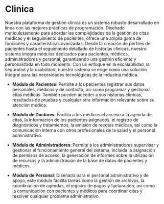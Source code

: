# Clinica
Nuestra plataforma de gestión clínica es un sistema robusto desarrollado en línea con las mejores prácticas de programación. Diseñado meticulosamente para abordar las complejidades de la gestión de citas médicas y el seguimiento de pacientes, ofrece una amplia gama de funciones y características avanzadas. Desde la creación de perfiles de pacientes hasta el seguimiento detallado de historias clínicas, nuestro sistema integra módulos dedicados para pacientes, médicos, administradores y personal, garantizando una gestión eficiente y personalizada en todo momento. Con un enfoque en la escalabilidad, la seguridad y la usabilidad, nuestro sistema se erige como una solución integral para las necesidades tecnológicas de la industria médica.
- **Módulo de Pacientes**: Permite a los pacientes registrar sus datos personales, médicos y de contacto, así como programar y gestionar citas médicas. También pueden acceder a sus historias clínicas, resultados de pruebas y cualquier otra información relevante sobre su atención médica.

- **Módulo de Doctores**: Facilita a los médicos el acceso a la agenda de citas, la información de los pacientes asignados, el registro de diagnósticos y tratamientos, la emisión de recetas médicas, así como la comunicación interna con otros profesionales de la salud y el personal administrativo.

- **Módulo de Administradores**: Permite a los administradores supervisar y gestionar el funcionamiento general del sistema, incluida la asignación de permisos de acceso, la generación de informes sobre la utilización de recursos y la administración de la base de datos de pacientes y médicos.

- **Módulo de Personal**: Diseñado para el personal administrativo y de apoyo, este módulo facilita tareas como la gestión de archivos, la coordinación de agendas, el registro de pagos y facturación, así como la comunicación con pacientes y médicos para coordinar citas y resolver cualquier problema administrativo.

